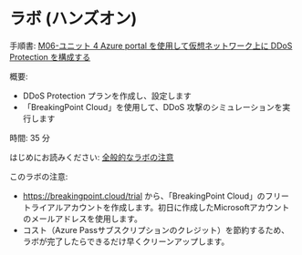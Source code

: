 # ラボ (ハンズオン)

手順書: [M06-ユニット 4 Azure portal を使用して仮想ネットワーク上に DDoS Protection を構成する](https://github.com/MicrosoftLearning/AZ-700-Designing-and-Implementing-Microsoft-Azure-Networking-Solutions.ja-jp/blob/main/Instructions/Exercises/M06-Unit%204%20Configure%20DDoS%20Protection%20on%20a%20virtual%20network%20using%20the%20Azure%20portal.md)

概要:
- DDoS Protection プランを作成し、設定します
- 「BreakingPoint Cloud」を使用して、DDoS 攻撃のシミュレーションを実行します

時間: 35 分

はじめにお読みください: [全般的なラボの注意](lab.md)

このラボの注意:
- https://breakingpoint.cloud/trial から、「BreakingPoint Cloud」のフリートライアルアカウントを作成します。初日に作成したMicrosoftアカウントのメールアドレスを使用します。
- コスト（Azure Passサブスクリプションのクレジット）を節約するため、ラボが完了したらできるだけ早くクリーンアップします。
